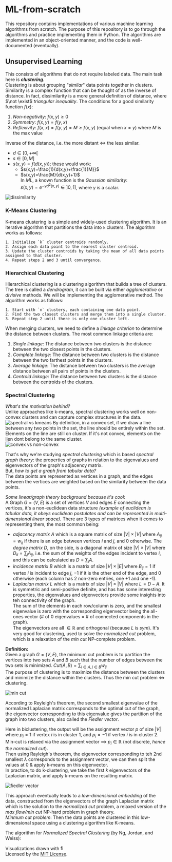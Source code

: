 # ML-from-scratch

This repository contains implementations of various machine learning algorithms from scratch. The purpose of this repository is to go through the algorithms and practice implementing them in Python. The algorithms are implemented in an object-oriented manner, and the code is well-documented (eventually). 

## Unsupervised Learning

This consists of algorithms that do not require labeled data. The main task here is ___clustering___.  
Clustering is about grouping "_similar_" data points together in clusters.  
Similarity is a complex function that can be thought of as the inverse of distance. In fact, dissimilarity is a more general definition of distance, where $\not \exist$ $triangular\ inequality$.
The conditions for a good similarity function $f(x)$:  
1. _Non-negativity_: $f(x,y)\ge 0$
2. _Symmetry_: $f(x, y) = f(y, x)$ 
3. _Reflexivity_: $f(x,x)=f(y,y)=M \ge f(x,y)$ (equal when $x=y$) where $M$ is the max value  

Inverse of the distance, i.e. the more distant $\iff$ the less similar.  
- $d \in [0, +\infty[$  
- $s \in [0, M]$  
- $s(x,y)=f(d(x,y))$; these would work:  
    - $s(x,y)=\frac{1}{d(x,y)+\frac{1}{M}}$  
    - $s(x,y)=\frac{M}{d(x,y)+1}$  
In _ML_, a known function is the $Gaussian\ similarity:$  
$s(x,y)=e^{-\gamma d^2(x,y)} \in ]0,1]$, where $\gamma$ is a scalar.

![dissimilarity](./assets/distance.png)

### K-Means Clustering

K-means clustering is a simple and widely-used clustering algorithm. It is an iterative algorithm that partitions the data into `k` clusters. The algorithm works as follows: 
```text 
1. Initialize `k` cluster centroids randomly.  
2. Assign each data point to the nearest cluster centroid.
3. Update the cluster centroids by taking the mean of all data points assigned to that cluster.
4. Repeat steps 2 and 3 until convergence.
```

### Hierarchical Clustering  

Hierarchical clustering is a clustering algorithm that builds a tree of clusters. The tree is called a _dendrogram_, it can be built via either _agglomerative_ or _divisive_ methods. We will be implementing the agglomerative method. The algorithm works as follows:  
```text
1. Start with `n` clusters, each containing one data point.
2. Find the two closest clusters and merge them into a single cluster.
3. Repeat step 2 until there is only one cluster left.
```

When merging clusters, we need to define a _linkage criterion_ to determine the distance between clusters. The most common linkage criteria are:  
1. _Single linkage_: The distance between two clusters is the distance between the two closest points in the clusters.  
2. _Complete linkage_: The distance between two clusters is the distance between the two farthest points in the clusters.  
3. _Average linkage_: The distance between two clusters is the average distance between all pairs of points in the clusters.  
4. _Centroid linkage_: The distance between two clusters is the distance between the centroids of the clusters.  

### Spectral Clustering
 
_What's the motivation behind?_  
Unlike approaches like k-means, spectral clustering works well on non-convex clusters and can capture complex structures in the data. 
![spectral vs kmeans](./assets/spectral%20(3).png)
By definition, in a convex set, if we draw a line between any two points in the set, the line should be entirely within the set. Elements on the line are still on cluster. If it's not convex, elements on the lien dont belong to the same cluster.  
![convex vs non-convex](./assets/spectral%20(2).png)

That's why we're studying _spectral clustering_ which is based _spectral graph theory_: the properties of graphs in relation to the eigenvalues and eigenvectors of the graph's adjacency matrix.  
But, _how to get a graph from tabular data?_  
The data points are represented as vertices in a graph, and the edges between the vertices are weighted based on the similarity between the data points.

_Some linear/graph theory background because it's cool_:  
A Graph $G=(V, E)$ is a set of vertices $V$ and edges $E$ connecting the vertices, it's a non-euclidean data structure _(example of euclidean is tabular data, it obeys euclidean postulates and can be represented in multi-dimensional linear space)._ 
There are 3 types of matrices when it comes to representing them, the most common being:  
- _adjacency matrix_ $A$ which is a square matrix of size $|V| \times |V|$ where $A_{ij} = w_{ij}$ if there is an edge between vertices $i$ and $j$, and $0$ otherwise. The _degree matrix_ $D$, on the side, is a diagonal matrix of size $|V| \times |V|$ where $D_{ii} = \sum_{j} A_{ij}$, i.e. the sum of the weights of the edges incident to vertex $i$, and this can be calculated as $D = \sum_{i} A$.   
- _incidence matrix_ $B$ which is a matrix of size $|V| \times |E|$ where $B_{ij} = 1$ if vertex $i$ is incident to edge $j$, $-1$ if it is the other end of the edge, and $0$ otherwise (each column has 2 non-zero entries, one +1 and one -1).  
- _Laplacian matrix_ $L$ which is a matrix of size $|V| \times |V|$ where $L = D - A$. It is symmetric and semi-positive definite, and has has some interesting properties, the eigenvalues and eigenvectors provide some insights into teh connectivity of the graph.  
The sum of the elements in each row/column is zero, and the smallest eigenvalue is zero with the corresponding eigenvector being the all-ones vector (# of 0 eigenvalues = # of connected components in the graph).   
The eigenvectors are all $\in \mathbb{R}$ and orthogonal (because $L$ is $sym$). 
It's very good for clustering, used to solve the _normalized cut_ problem, which is a relaxation of the _min cut_ NP-complete problem. 

**Definition:**  
Given a graph $G=(V, E)$, the minimum cut problem is to partition the vertices into two sets $A$ and $B$ such that the number of edges between the two sets is minimized. 
$Cut(A, B) = \sum_{i \in A, j \in B} w_{ij}$  
The purpose of clustering is to maximize the distance between the clusters and minimize the distance within the clusters. Thus the min cut problem $\iff$ clustering. 

![min cut](./assets/spectral%20(6).png)

According to Reyleigh's theorem, the second smallest eigenvalue of the normalized Laplacian matrix corresponds to the optimal cut of the graph, the eigenvector corresponding to this eigenvalue gives the partition of the graph into two clusters, also called the _Fiedler vector_.


Here in biclustering, the output will be the assignment vector $p$ of size $|V|$ where $p_i = 1$ if vertex $i$ is in cluster 1, and $p_i = -1$ if vertex $i$ is in cluster 2.  
Min-cut is relaxed via the assignment vector $\implies$ $p_i \in \mathbb{R}$ (not discrete, _hence the normalized cut_).  
Then using Rayleigh's theorem, the eigenvector corresponding to teh 2nd smallest $\lambda$ corresponds to the assignment vector, we can then split the values at 0 & apply k-means on this eigenvector.  
In practice, to do k-clustering, we take the first $k$ eigenvectors of the Laplacian matrix, and apply k-means on the resulting matrix.

![fiedler vector](./assets/spectral%20(4).png)


This approach eventually leads to a _low-dimensional embedding_ of the data, constructed from the eigenvectors of the graph Laplacian matrix which is the solution to the _normalized cut_ problem, a relaxed version of the _max flow/min cut_ NP-hard problem in graph theory.  
_Minmum cut problem_: 
Then the data points are clustered in this low-dimensional space using a clustering algorithm like K-means.


The algorithm for _Normalized Spectral Clustering_ (by Ng, Jordan, and Weiss):


Visualizations drawn with <a href='figma.com'><img src='./assets/figma.png' width=15 length=10 alt=figma >  </a>  
Licensed by the [MIT License](./LICENSE.md).  